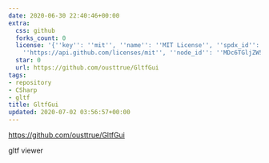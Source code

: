 ```yaml
---
date: 2020-06-30 22:40:46+00:00
extra:
  css: github
  forks_count: 0
  license: '{''key'': ''mit'', ''name'': ''MIT License'', ''spdx_id'': ''MIT'', ''url'':
    ''https://api.github.com/licenses/mit'', ''node_id'': ''MDc6TGljZW5zZTEz''}'
  star: 0
  url: https://github.com/ousttrue/GltfGui
tags:
- repository
- CSharp
- gltf
title: GltfGui
updated: 2020-07-02 03:56:57+00:00
---
```


<https://github.com/ousttrue/GltfGui>

gltf viewer
